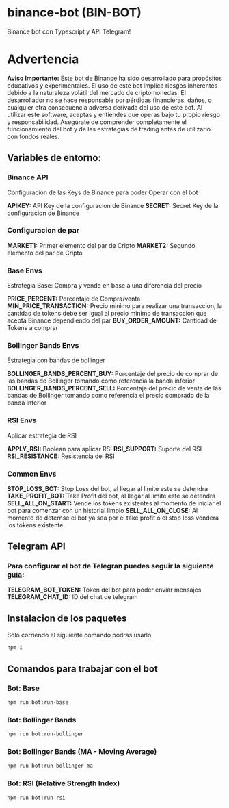 # binance-bot (BIN-BOT)

Binance bot con Typescript y API Telegram!

# Advertencia

**Aviso Importante:** Este bot de Binance ha sido desarrollado para propósitos educativos y experimentales. El uso de este bot implica riesgos inherentes debido a la naturaleza volátil del mercado de criptomonedas. El desarrollador no se hace responsable por pérdidas financieras, daños, o cualquier otra consecuencia adversa derivada del uso de este bot. Al utilizar este software, aceptas y entiendes que operas bajo tu propio riesgo y responsabilidad. Asegúrate de comprender completamente el funcionamiento del bot y de las estrategias de trading antes de utilizarlo con fondos reales.

## Variables de entorno:

### Binance API

Configuracion de las Keys de Binance para poder Operar con el bot

**APIKEY:** API Key de la configuracion de Binance
**SECRET:** Secret Key de la configuracion de Binance

### Configuracion de par

**MARKET1:** Primer elemento del par de Cripto
**MARKET2:** Segundo elemento del par de Cripto

### Base Envs

Estrategia Base: Compra y vende en base a una diferencia del precio

**PRICE_PERCENT:** Porcentaje de Compra/venta
**MIN_PRICE_TRANSACTION:** Precio minimo para realizar una transaccion, la cantidad de tokens debe ser igual al precio minimo de transaccion que acepta Binance dependiendo del par
**BUY_ORDER_AMOUNT:** Cantidad de Tokens a comprar

### Bollinger Bands Envs

Estrategia con bandas de bollinger

**BOLLINGER_BANDS_PERCENT_BUY:** Porcentaje del precio de comprar de las bandas de Bollinger tomando como referencia la banda inferior
**BOLLINGER_BANDS_PERCENT_SELL:** Porcentaje del precio de venta de las bandas de Bollinger tomando como referencia el precio comprado de la banda inferior

### RSI Envs

Aplicar estrategia de RSI

**APPLY_RSI:** Boolean para aplicar RSI
**RSI_SUPPORT:** Suporte del RSI
**RSI_RESISTANCE:** Resistencia del RSI

### Common Envs

**STOP_LOSS_BOT:** Stop Loss del bot, al llegar al limite este se detendra
**TAKE_PROFIT_BOT:** Take Profit del bot, al llegar al limite este se detendra
**SELL_ALL_ON_START:** Vende los tokens existentes al momento de iniciar el bot para comenzar con un historial limpio
**SELL_ALL_ON_CLOSE:** Al momento de deternse el bot ya sea por el take profit o el stop loss vendera los tokens existente

## Telegram API

### Para configurar el bot de Telegran puedes seguir la siguiente [guia](https://sendpulse.com/latam/knowledge-base/chatbot/telegram/create-telegram-chatbot):

**TELEGRAM_BOT_TOKEN:** Token del bot para poder enviar mensajes
**TELEGRAM_CHAT_ID:** ID del chat de telegram

## Instalacion de los paquetes

Solo corriendo el siguiente comando podras usarlo:

```bash
npm i
```

## Comandos para trabajar con el bot

### Bot: Base

```bash
npm run bot:run-base
```

### Bot: Bollinger Bands

```bash
npm run bot:run-bollinger
```

### Bot: Bollinger Bands (MA - Moving Average)

```bash
npm run bot:run-bollinger-ma
```

### Bot: RSI (Relative Strength Index)

```bash
npm run bot:run-rsi
```
